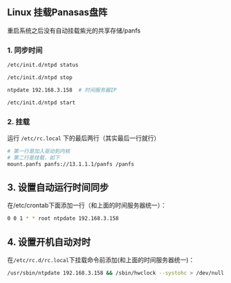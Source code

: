 ## Linux 挂载Panasas盘阵

重启系统之后没有自动挂载紫光的共享存储/panfs 

### 1. 同步时间 

 ```bash
/etc/init.d/ntpd status 

 /etc/init.d/ntpd stop 

 ntpdate 192.168.3.158 	# 时间服务器IP

 /etc/init.d/ntpd start 
 ```



### 2. 挂载 

 运行 `/etc/rc.local` 下的最后两行（其实最后一行就行） 

```bash
# 第一行是加入驱动到内核
# 第二行是挂载，如下
mount.panfs panfs://13.1.1.1/panfs /panfs 
```



## 3. 设置自动运行时间同步

 在/etc/crontab下面添加一行（和上面的时间服务器统一）： 

```bash 
0 0 1 * * root ntpdate 192.168.3.158 
```

 

## 4. 设置开机自动对时 

 在`/etc/rc.d/rc.local`下挂载命令前添加(和上面的时间服务器统一)： 

```bash
/usr/sbin/ntpdate 192.168.3.158 && /sbin/hwclock --systohc > /dev/null 2>&1 
```

